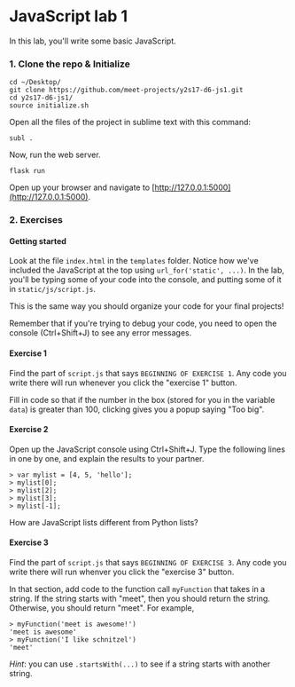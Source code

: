 # JavaScript lab 1

In this lab, you'll write some basic JavaScript.

### 1. Clone the repo & Initialize

```
cd ~/Desktop/
git clone https://github.com/meet-projects/y2s17-d6-js1.git
cd y2s17-d6-js1/
source initialize.sh
```

Open all the files of the project in sublime text with this command:
```
subl .
```

Now, run the web server. 
```
flask run
```

Open up your browser and navigate to
[http://127.0.0.1:5000](http://127.0.0.1:5000).

### 2. Exercises

#### Getting started

Look at the file `index.html` in the `templates` folder. Notice how we've
included the JavaScript at the top using `url_for('static', ...)`. In the lab,
you'll be typing some of your code into the console, and putting some of it in
`static/js/script.js`.

This is the same way you should organize your code for your final projects!

Remember that if you're trying to debug your code, you need to open the console
(Ctrl+Shift+J) to see any error messages.


#### Exercise 1

Find the part of `script.js` that says `BEGINNING OF EXERCISE 1`.
Any code you write there will run whenever you click the "exercise 1" button.

Fill in code so that if the number in the box (stored for you in the variable
`data`) is greater than 100, clicking gives you a popup saying "Too big".


#### Exercise 2

Open up the JavaScript console using Ctrl+Shift+J. Type the
following lines in one by one, and explain the results to your partner.

```
> var mylist = [4, 5, 'hello'];
> mylist[0];
> mylist[2];
> mylist[3];
> mylist[-1];
```
How are JavaScript lists different from Python lists?


#### Exercise 3

Find the part of `script.js` that says `BEGINNING OF EXERCISE 3`.
Any code you write there will run whenver you click the "exercise 3" button.

In that section, add code to the function call `myFunction` that takes in a string.
If the string starts with "meet", then you should return the string. Otherwise,
you should return "meet". For example,

```
> myFunction('meet is awesome!')
'meet is awesome'
> myFunction('I like schnitzel')
'meet'
```

*Hint*: you can use `.startsWith(...)` to see if a string starts with another
string.

